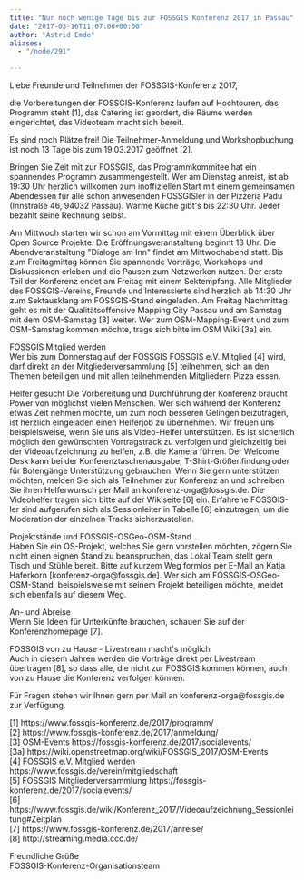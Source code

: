 ```yaml
---
title: "Nur noch wenige Tage bis zur FOSSGIS Konferenz 2017 in Passau"
date: "2017-03-16T11:07:06+00:00"
author: "Astrid Emde"
aliases:
  - "/node/291"

---
```


Liebe Freunde und Teilnehmer der FOSSGIS-Konferenz 2017,
<p>
die Vorbereitungen der FOSSGIS-Konferenz laufen auf Hochtouren, das Programm steht [1], das Catering ist geordert, die Räume werden eingerichtet, das Videoteam macht sich bereit.
</p>
<p>
Es sind noch Plätze frei! Die Teilnehmer-Anmeldung und Workshopbuchung ist noch 13 Tage bis zum 19.03.2017 geöffnet [2].
</p>
<p>
Bringen Sie Zeit mit zur FOSSGIS, das Programmkommitee hat ein spannendes Programm zusammengestellt. Wer am Dienstag anreist, ist ab 19:30 Uhr herzlich willkomen zum inoffiziellen Start mit einem gemeinsamen Abendessen für alle schon anwesenden FOSSGISler in der Pizzeria Padu (Innstraße 46, 94032 Passau). Warme Küche gibt's bis 22:30 Uhr. Jeder bezahlt seine Rechnung selbst.
</p>
<p>
Am Mittwoch starten wir schon am Vormittag mit einem &Uuml;berblick über Open Source Projekte. Die Eröffnungsveranstaltung beginnt 13 Uhr. Die Abendveranstaltung "Dialoge am Inn" findet am Mittwochabend statt.
Bis zum Freitagmittag können Sie spannende Vorträge, Workshops und Diskussionen erleben und die Pausen zum Netzwerken nutzen. Der erste Teil der Konferenz endet am Freitag mit einem Sektempfang. Alle Mitglieder des FOSSGIS-Vereins, Freunde und Interessierte sind herzlich ab 14:30 Uhr zum Sektausklang am FOSSGIS-Stand eingeladen.
Am Freitag Nachmittag geht es mit der Qualitätsoffensive Mapping City Passau und am Samstag mit dem OSM-Samstag [3] weiter. Wer zum OSM-Mapping-Event und zum OSM-Samstag kommen möchte, trage sich bitte im OSM Wiki [3a] ein.
</p>
<p>
FOSSGIS Mitglied werden</br>
Wer bis zum Donnerstag auf der FOSSGIS FOSSGIS e.V. Mitglied [4] wird, darf direkt an der Mitgliederversammlung [5] teilnehmen, sich an den Themen beteiligen und mit allen teilnehmenden Mitgliedern Pizza essen.
</p>
<p>
Helfer gesucht
Die Vorbereitung und Durchführung der Konferenz braucht Power von möglichst vielen Menschen. Wer sich während der Konferenz etwas Zeit nehmen möchte, um zum noch besseren Gelingen beizutragen, ist herzlich eingeladen einen Helferjob zu übernehmen. Wir freuen uns beispielsweise, wenn Sie uns als Video-Helfer unterstützen. Es ist sicherlich möglich den gewünschten Vortragstrack zu verfolgen und gleichzeitig bei der Videoaufzeichnung zu helfen, z.B. die Kamera führen. Der Welcome Desk kann bei der Konferenztaschenausgabe, T-Shirt-Größenfindung oder für Botengänge Unterstützung gebrauchen. Wenn Sie gern unterstützen möchten, melden Sie sich als Teilnehmer zur Konferenz an und schreiben Sie ihren Helferwunsch per Mail an konferenz-orga@fossgis.de. Die Videohelfer tragen sich bitte auf der Wikiseite [6] ein. Erfahrene FOSSGIS-ler sind aufgerufen sich als Sessionleiter in Tabelle [6] einzutragen, um die Moderation der einzelnen Tracks sicherzustellen.
</p>
<p>
Projektstände und FOSSGIS-OSGeo-OSM-Stand</br>
Haben Sie ein OS-Projekt, welches Sie gern vorstellen möchten, zögern Sie nicht einen eignen Stand zu beanspruchen, das Lokal Team stellt gern Tisch und Stühle bereit. Bitte auf kurzem Weg formlos per E-Mail an Katja Haferkorn [konferenz-orga@fossgis.de]. Wer sich am FOSSGIS-OSGeo-OSM-Stand, beispielsweise mit seinem Projekt beteiligen möchte, meldet sich ebenfalls auf diesem Weg.
</p>
<p>
An- und Abreise</br>
Wenn Sie Ideen für Unterkünfte brauchen, schauen Sie auf der Konferenzhomepage [7].
</p>
<p>
FOSSGIS von zu Hause - Livestream macht's möglich</br>
Auch in diesem Jahren werden die Vorträge direkt per Livestream übertragen [8], so dass alle, die nicht zur FOSSGIS kommen können, auch von zu Hause die Konferenz verfolgen können.
</p>
<p>
Für Fragen stehen wir Ihnen gern per Mail an konferenz-orga@fossgis.de zur Verfügung.
</p>
<p>[1] https://www.fossgis-konferenz.de/2017/programm/</br>
[2] https://www.fossgis-konferenz.de/2017/anmeldung/</br>
[3] OSM-Events https://fossgis-konferenz.de/2017/socialevents/</br>
[3a] https://wiki.openstreetmap.org/wiki/FOSSGIS_2017/OSM-Events</br>
[4] FOSSGIS e.V. Mitglied werden https://www.fossgis.de/verein/mitgliedschaft</br>
[5] FOSSGIS Mitgliederversammlung https://fossgis-konferenz.de/2017/socialevents/</br>
[6] https://www.fossgis.de/wiki/Konferenz_2017/Videoaufzeichnung_Sessionleitung#Zeitplan</br>
[7] https://www.fossgis-konferenz.de/2017/anreise/</br>
[8] http://streaming.media.ccc.de/
</p>

Freundliche Grüße</br>
FOSSGIS-Konferenz-Organisationsteam
